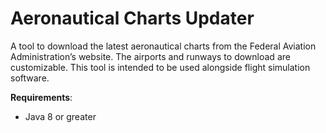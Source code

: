 # Aeronautical Charts Updater

A tool to download the latest aeronautical charts from the Federal Aviation Administration’s website. The airports and runways to download are customizable.
This tool is intended to be used alongside flight simulation software.

**Requirements**:
- Java 8 or greater
